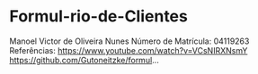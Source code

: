 # Formul-rio-de-Clientes
Manoel Victor de Oliveira Nunes 
Número de Matrícula: 04119263
Referências: https://www.youtube.com/watch?v=VCsNIRXNsmY
https://github.com/Gutoneitzke/formul...

